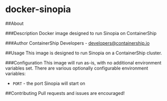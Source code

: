 docker-sinopia
==============

##About

###Description
Docker image designed to run Sinopia on ContainerShip

###Author
ContainerShip Developers - developers@containership.io

##Usage
This image is designed to run Sinopia on a ContainerShip cluster.

###Configuration
This image will run as-is, with no additional environment variables set. There are various optionally configurable environment variables:

* `PORT` - the port Sinopia will start on

##Contributing
Pull requests and issues are encouraged!

